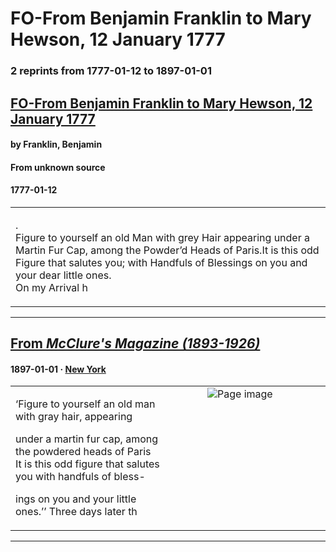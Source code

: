 
# FO-From Benjamin Franklin to Mary Hewson, 12 January 1777

### 2 reprints from 1777-01-12 to 1897-01-01

## [FO-From Benjamin Franklin to Mary Hewson, 12 January 1777](https://founders.archives.gov/documents/Franklin/01-23-02-0093)

#### by Franklin, Benjamin

#### From unknown source

#### 1777-01-12

<table style="width: 100%;"><tr><td style="width: 50%">

.  
Figure to yourself an old Man with grey Hair appearing under a Martin Fur Cap, among the Powder’d Heads of Paris.It is this odd Figure that salutes you; with Handfuls of Blessings on you and your dear little ones.  
On my Arrival h
</td></tr></table>

---

## [From _McClure's Magazine (1893-1926)_](https://archive.org/details/sim_new-mcclures-magazine_1897-01_8_3/page/n81/mode/1up?view=theater)

#### 1897-01-01 &middot; [New York](http://dbpedia.org/resource/New_York_City)

<table style="width: 100%;"><tr><td style="width: 50%">

  
  
‘Figure to yourself an old man with gray hair, appearing  
  
  
  
under a martin fur cap, among the powdered heads of Paris  
It is this odd figure that salutes you with handfuls of bless-  
  
ings on you and your little ones.’’ Three days later th
</td><td style="width: 50%; max-height: 75%; margin: auto; display: block;">
<img alt="Page image" src="https://iiif.archive.org/iiif/sim_new-mcclures-magazine_1897-01_8_3&#0036;81/pct:59.473684,29.054780,31.754386,4.054780/600,/0/default.jpg"/>
</td>
</tr></table>

---


